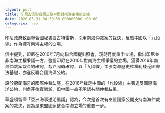 ```yaml
---
layout: post
title: 印尼去信聯合國反駁中國對南海主權的立場
date: 2020-05-31 04:39:36.000000000 +08:00
categories: rss
---
```


印尼政府致函聯合國秘書長古特雷斯，引用南海仲裁案的裁決，反駁中國以「九段線」作為擁有南海主權的立場。

信中提到，印尼在2010年7月向聯合國提出照會，現時再度重申立場，指出印尼並非南海主權爭議一方，強調印尼在2010年對南海主權爭議的立場，獲得2016年南海仲裁案裁決的確認，裁決同時確認，以「九段線」主張南海歷史性權利缺乏國際法基礎，亦違反聯合國海洋公約。

設於荷蘭海牙的國際仲裁法庭，在2016年裁定中國的「九段線」主張違反國際海洋公約，判處菲律賓勝訴，但中國一直不承認有關仲裁結果。

華盛頓智庫「亞洲海事透明倡議」認為，今次是首次有東盟國家公開支持南海仲裁案的裁決，認為是東盟國家整合南海立場的重要一步。
